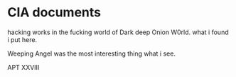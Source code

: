 # CIA documents
hacking works in the fucking world of Dark deep Onion W0rld. what i found i put here.


Weeping Angel was the most interesting thing what i see. 


APT XXVIII
